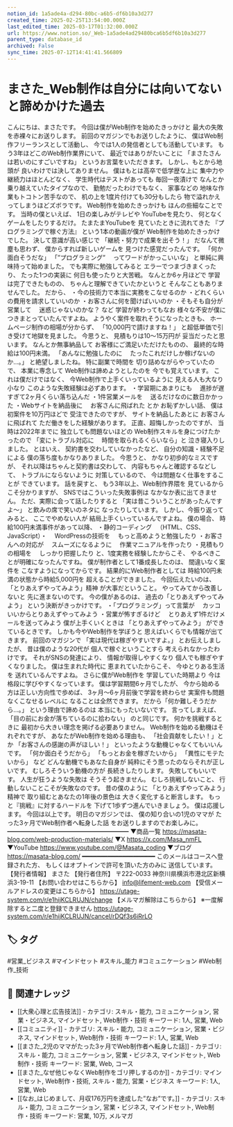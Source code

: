 ```yaml
---
notion_id: 1a5ade4a-d294-80bc-a6b5-df6b10a3d277
created_time: 2025-02-25T13:54:00.000Z
last_edited_time: 2025-03-17T01:32:00.000Z
url: https://www.notion.so/_Web-1a5ade4ad29480bca6b5df6b10a3d277
parent_type: database_id
archived: False
sync_time: 2025-07-12T14:41:41.566809
---
```


# まさた_Web制作は自分には向いてないと諦めかけた過去

こんにちは、まさたです。
今回は僕がWeb制作を始めたきっかけと
最大の失敗を赤裸々にお送りします。
前回のマガジンでもお送りしたように、
僕はWeb制作フリーランスとして活動し、
今では1人の発信者としても活動しています。
もう3年ほどこのWeb制作業界にいて、
最近ではありがたいことに
「まさたさんは若いのにすごいですね」
というお言葉をいただきます。
しかし、もとから地頭が
良いわけでは決してありません。
僕はもとは高卒で低学歴な上に
集中力や継続力はほとんどなく、
学生時代はテストがあっても
毎回一夜漬けで
なんとか乗り越えていたタイプなので、
勤勉だったわけでもなく、
家事などの
地味な作業もトコトン苦手なので、
机の上を1度片付けても30分もしたら
物で溢れかえってしまうほどズボラです。
Web制作を始めたきっかけも
ほんの些細なことです。
当時の僕といえば、
1日の楽しみがテレビや
YouTubeを見たり、
何となくゲームをしたりするだけ。
たまたまYouTubeを
見ていたときに流れてきた
『プログラミングで稼ぐ方法』
という1本の動画が僕が
Web制作を始めたきっかけでした。
決して意識が高い感じで
「継続・努力で成果を出そう！」
だなんて微塵も思わず、
僕からすれば新しいゲームを
見つけた感覚だったんです。
「何か面白そうだな」
「”プログラミング”
　ってワードがかっこいいな」
と単純に興味持って始めました。
でも実際に勉強してみると
エラーでつまづきまくったり、
たった1つの実装に
何日も使ったりと大苦戦。
なんとか6ヶ月ほどで
学習は完了できたものの、
ちゃんと理解できていたかというと
そんなこともありませんでした。
だから、
・今の技術力で本当に実務をこなせるのか
・どれくらいの費用を請求していいのか
・お客さんに何を聞けばいいのか
・そもそも自分が営業して
　迷惑じゃないのかな？
など
学習が終わってもなお
様々な不安が僕に
つきまとっていたんですよね。
ようやく案件を取れそうになったときも、
ホームページ制作の相場が分からず、
「10,000円で請けますね！」
と超低単価で引き受けて地獄を見ました。
今思うと、
見積もりは10〜15万円が
妥当だったと思います。
なんとか無事納品して
お客様にご満足いただけたものの、
最終的な時給は100円未満。
「あんなに勉強したのに
　たったこれだけしか稼げないのか…。」
と絶望しましたね。
特に副業で時間を
切り詰めながらやっていたので、
本業に専念して
Web制作は諦めようとしたのを
今でも覚えています。
これは僕だけではなく、
今Web制作で上手くいっているように
見える人も大なり小なり
このような失敗経験は必ずあります。
・学習期にあまりにも
　進捗が遅すぎて2ヶ月くらい落ち込んだ
・1件営業メールを
　送るだけなのに数日かかった
・Webサイトを納品後に
　お客さんに飛ばれた
とか
お恥ずかしい話、
僕は初案件を10万円ほどで
受注できたのですが、
サイトを納品したあとに
お客さんに飛ばれて
ただ働きをした経験があります。
正直、超悔しかったのですが、
当時は2022年までに
独立しても問題ないほどの
Web制作スキルを身につけたかったので
「変にトラブル対応に
　時間を取られるくらいなら」と
泣き寝入りしました。
とはいえ、
契約書を交わしていなかったなど、
自分の知識・経験不足による
僕の落ち度もかなりありました。
今思うと、
かなり初歩的なミスですが、
それ以降はちゃんと契約書は交わして、
内容もちゃんと確認するなどして、
トラブルにならないように
対策しているので、
今は問題なく仕事をすることが
できています。
話を戻すと、
もう3年以上、Web制作界隈を
見ているからこそ分かりますが、
SNSではこういった失敗事例は
なかなか表に出てきません。
ただ、実際に会って話したりすると
「実は昔こういうことがあったんですよ〜」
と飲みの席で笑いのネタに
なったりしています。
しかし、今振り返ってみると、
ここでやめない人が
結局上手くいっているんですよね。
僕の場合、
時給100円未満事件があって以降、
・静的コーディング
　（HTML、CSS、JavaScript）・
　WordPressの技術を
　もっと高めようと勉強したり
・お客さんへの対応が
　スムーズになるように
　作業マニュアルを作ったり
・見積もりの相場を
　しっかり把握したり
と、1度実務を経験したからこそ、
やるべきことが明確になったんですね。
僕が制作者として1番成長したのは、
間違いなく案件を
こなすようになってからです。
結果的にWeb制作者としては
時給100円未満の状態から時給5,000円を
超えることができました。
今回伝えたいのは、
「とりあえずやってみよう」精神
が大事だということ。
やってみてから改善しないと
先に進まないのです。
今の僕があるのは、
過去の「とりあえずやってみよう」
という決断がきっかけです。
・「プログラミング」って言葉が
　カッコいいからとりあえずやってみよう
・営業が怖すぎるけど
　とりあえず1件だけメールを送ってみよう
僕が上手くいくときは
「とりあえずやってみよう」
ができているときです。
しかも今やWeb制作を学ぼうと
思えばいくらでも情報が出てきます。
前回のマガジンで
「実は現代は稼ぎやすいですよ。」
とお伝えしましたが、
昔は僕のような20代が
個人で稼ぐということすら
考えられなかったわけです。
それがSNSの発達により、
情報が取得しやすくなり
個人でも稼ぎやすくなりました。
僕は生まれた時代に
恵まれていたからこそ、
今ゆとりある生活を
送れているんですよね。
さらに僕がWeb制作を
学習していた時期より
今は格段に学びやすくなっています。
僕は学習期間6ヶ月でしたが、
今から始める方は正しい方向性で歩めば、
3ヶ月〜6ヶ月前後で学習を終わらせ
実案件も問題なくこなせるレベルに
なることは全然できます。
だから「何か難しそうだから…。」
という理由で諦めるのは
本当にもったいないです。
言ってしまえば、
「目の前にお金が落ちているのに拾わない」
のと同じです。
何かを挑戦するときに
最初から大きい理念を掲げる必要ありません。
Web制作を始める動機はそれぞれですが、
あなたがWeb制作を始める理由も、
「社会貢献をしたい！」とか
「お客さんの感謝の声がほしい！」
といったような動機じゃなくてもいいんです。
「何か面白そうだから」
「もっとお金を稼ぎたいから」
「異性にモテたいから」
など
どんな動機でもあなた自身が
純粋にそう思ったのならそれが正しいです。
むしろそういう動機の方が
長続きしたりします。
失敗してもいいです。
人生が狂うような失敗は
そうそう起きません。
むしろ挑戦しないこと、
行動しないことこそが失敗なのです。
昔の僕のように
「とりあえずやってみよう」精神で
取り組むとあなたの1年後の景色は
大きく変化すると断言します。
もっと『挑戦』に対するハードルを
下げて1歩ずつ進んでいきましょう。
僕は応援します。
今回は以上です。
明日のマガジンでは、
僕の知り合いの1児のママが
たった3ヶ月でWeb制作者へ転身した話
をお送りしますのでお楽しみに。
━━━━━━━━━━━━━━━━━━━━
▼商品一覧
https://masata-blog.com/web-production-materials/
▼X
https://x.com/Masa_nmFL
▼YouTube
https://www.youtube.com/@Masata_coding
▼ブログ
https://masata-blog.com/
━━━━━━━━━━━━━━━━━━━━
このメールはコースへ登録された方、
もしくはオプトインで許可を頂いた方のみに
送信しています。
【発行者情報】
まさた
【発行者住所】
〒222-0033
神奈川県横浜市港北区新横浜3-19-11
【お問い合わせはこちらから】
info@lifement-web.com
【受信メールアドレスの変更はこちらから】
https://utage-system.com/r/e1hijKCLRUJN/change
【メルマガ解除はこちらから】
※一度解除すると二度と登録できません
https://utage-system.com/r/e1hijKCLRUJN/cancel/rDQf3s6iRrLO

## 🏷️ タグ
#営業_ビジネス #マインドセット #スキル_能力 #コミュニケーション #Web制作_技術

## 🔗 関連ナレッジ
- [[大衆心理と広告技法]] - カテゴリ: スキル・能力, コミュニケーション, 営業・ビジネス, マインドセット, Web制作・技術 キーワード: 1人, 営業, Web
- [[コミュニティ]] - カテゴリ: スキル・能力, コミュニケーション, 営業・ビジネス, マインドセット, Web制作・技術 キーワード: 1人, 営業, Web
- [[まさた_2児のママがたった3ヶ月でWeb制作者へ転身した話]] - カテゴリ: スキル・能力, コミュニケーション, 営業・ビジネス, マインドセット, Web制作・技術 キーワード: 営業, Web, コース
- [[まさた_なぜ他じゃなくWeb制作をゴリ押しするのか]] - カテゴリ: マインドセット, Web制作・技術, スキル・能力, 営業・ビジネス キーワード: 1人, 営業, Web
- [[なお_はじめまして、月収176万円を達成した”なお”です。]] - カテゴリ: スキル・能力, コミュニケーション, 営業・ビジネス, マインドセット, Web制作・技術 キーワード: 営業, 10万, メルマガ
